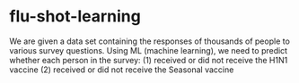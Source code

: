 # flu-shot-learning

We are given a data set containing the responses of thousands of people to various survey questions. 
Using ML (machine learning), we need to predict whether each person in the survey:
(1) received or did not receive the H1N1 vaccine
(2) received or did not receive the Seasonal vaccine
